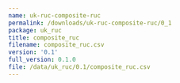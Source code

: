 ```yaml
---
name: uk-ruc-composite-ruc
permalink: /downloads/uk-ruc-composite-ruc/0_1
package: uk_ruc
title: composite_ruc
filename: composite_ruc.csv
version: '0.1'
full_version: 0.1.0
file: /data/uk_ruc/0.1/composite_ruc.csv
---
```

